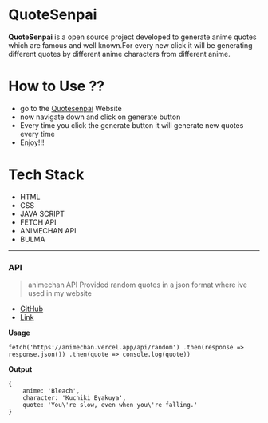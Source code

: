 # QuoteSenpai

**QuoteSenpai** is a open source project developed to generate anime quotes which are famous and well known.For every new click it will be generating different quotes by different anime characters from different anime.

# How to Use ??

- go to the [Quotesenpai](https://quote-senpai.vercel.app/) Website
- now navigate down and click on generate button
- Every time you click the generate button it will generate new quotes every time
- Enjoy!!!

# Tech Stack 

- HTML
- CSS 
- JAVA SCRIPT
- FETCH API
- ANIMECHAN API
- BULMA

---

### API 

> animechan API 
> Provided random quotes in a json format where ive used in my website

- [GitHub](https://github.com/rocktimsaikia/anime-chan)
- [Link](https://animechan.vercel.app)

**Usage** 

` fetch('https://animechan.vercel.app/api/random')
    .then(response => response.json())
    .then(quote => console.log(quote)) `
    
**Output** 
```
{
	anime: 'Bleach',
	character: 'Kuchiki Byakuya',
	quote: 'You\'re slow, even when you\'re falling.'
}
```


   



